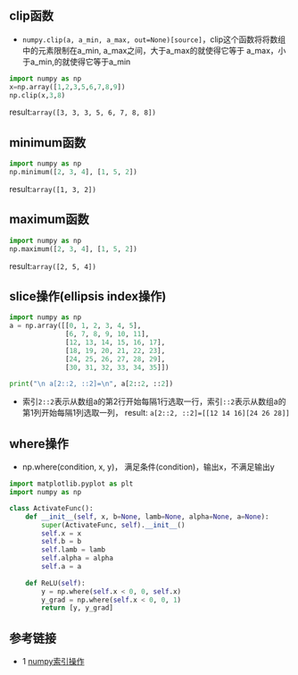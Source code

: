 ## clip函数
* `numpy.clip(a, a_min, a_max, out=None)[source]`，clip这个函数将将数组中的元素限制在a_min, a_max之间，大于a_max的就使得它等于 a_max，小于a_min,的就使得它等于a_min

```python
import numpy as np
x=np.array([1,2,3,5,6,7,8,9])
np.clip(x,3,8)
```
result:`array([3, 3, 3, 5, 6, 7, 8, 8])`

## minimum函数
```python
import numpy as np
np.minimum([2, 3, 4], [1, 5, 2])
```
result:`array([1, 3, 2])`

## maximum函数
```python
import numpy as np
np.maximum([2, 3, 4], [1, 5, 2])
```
result:`array([2, 5, 4])`

## slice操作(ellipsis index操作)
```python
import numpy as np
a = np.array([[0, 1, 2, 3, 4, 5],
              [6, 7, 8, 9, 10, 11],
              [12, 13, 14, 15, 16, 17],
              [18, 19, 20, 21, 22, 23],
              [24, 25, 26, 27, 28, 29],
              [30, 31, 32, 33, 34, 35]])

print("\n a[2::2, ::2]=\n", a[2::2, ::2])
```
* 索引`2::2`表示从数组a的第2行开始每隔1行选取一行，索引`::2`表示从数组a的第1列开始每隔1列选取一列，
result: `a[2::2, ::2]=[[12 14 16][24 26 28]]`
  
## where操作
* np.where(condition, x, y)， 满足条件(condition)，输出x，不满足输出y
```python
import matplotlib.pyplot as plt
import numpy as np

class ActivateFunc():
    def __init__(self, x, b=None, lamb=None, alpha=None, a=None):
        super(ActivateFunc, self).__init__()
        self.x = x
        self.b = b
        self.lamb = lamb
        self.alpha = alpha
        self.a = a
       
    def ReLU(self):
        y = np.where(self.x < 0, 0, self.x)
        y_grad = np.where(self.x < 0, 0, 1)
        return [y, y_grad]
```

  

## 参考链接
* 1 [numpy索引操作](https://www.geeksforgeeks.org/numpy-indexing/)